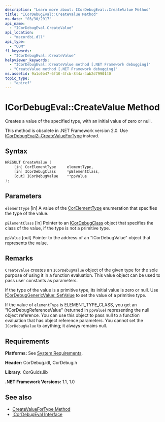 ```yaml
---
description: "Learn more about: ICorDebugEval::CreateValue Method"
title: "ICorDebugEval::CreateValue Method"
ms.date: "03/30/2017"
api_name:
  - "ICorDebugEval.CreateValue"
api_location:
  - "mscordbi.dll"
api_type:
  - "COM"
f1_keywords:
  - "ICorDebugEval::CreateValue"
helpviewer_keywords:
  - "ICorDebugEval::CreateValue method [.NET Framework debugging]"
  - "CreateValue method [.NET Framework debugging]"
ms.assetid: 9a1c0b47-6f10-4fcb-844a-4ab2d7990140
topic_type:
  - "apiref"
---
```

# ICorDebugEval::CreateValue Method

Creates a value of the specified type, with an initial value of zero or null.

 This method is obsolete in .NET Framework version 2.0. Use [ICorDebugEval2::CreateValueForType](icordebugeval2-createvaluefortype-method.md) instead.

## Syntax

```cpp
HRESULT CreateValue (
    [in] CorElementType     elementType,
    [in] ICorDebugClass     *pElementClass,
    [out] ICorDebugValue    **ppValue
);
```

## Parameters

 `elementType`
 [in] A value of the [CorElementType](../metadata/corelementtype-enumeration.md) enumeration that specifies the type of the value.

 `pElementClass`
 [in] Pointer to an [ICorDebugClass](icordebugclass-interface.md) object that specifies the class of the value, if the type is not a primitive type.

 `ppValue`
 [out] Pointer to the address of an "ICorDebugValue" object that represents the value.

## Remarks

 `CreateValue` creates an `ICorDebugValue` object of the given type for the sole purpose of using it in a function evaluation. This value object can be used to pass user constants as parameters.

 If the type of the value is a primitive type, its initial value is zero or null. Use [ICorDebugGenericValue::SetValue](icordebuggenericvalue-setvalue-method.md) to set the value of a primitive type.

 If the value of `elementType` is ELEMENT_TYPE_CLASS, you get an "ICorDebugReferenceValue" (returned in `ppValue`) representing the null object reference. You can use this object to pass null to a function evaluation that has object reference parameters. You cannot set the `ICorDebugValue` to anything; it always remains null.

## Requirements

 **Platforms:** See [System Requirements](../../get-started/system-requirements.md).

 **Header:** CorDebug.idl, CorDebug.h

 **Library:** CorGuids.lib

 **.NET Framework Versions:** 1.1, 1.0

## See also

- [CreateValueForType Method](icordebugeval2-createvaluefortype-method.md)
- [ICorDebugEval Interface](icordebugeval-interface.md)
